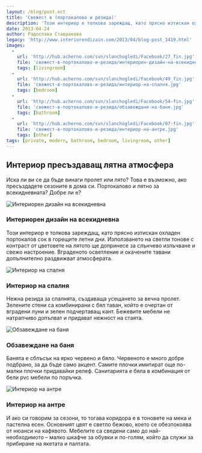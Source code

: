 ```yaml
---
layout: /blog/post.ect
title: 'Свежест в (портокалово и резида)'
description: 'Този интериор е толкова зареждащ, като прясно изтискан охладен портокалов сок в горещите летни дни. Използването на светли тонове с контраст от цветовете на лятото ще допринесе за слънчево излъчване и свежо настроение. '
date: 2013-04-24
author: Радослава Ставракова
legacy: 'http://www.interiorendizain.com/2013/04/blog-post_1419.html'
images:
  -
    url: 'http://hub.acherno.com/svn/slanchogledi/Facebook/27_fin.jpg'
    file: 'свежест-в-портокалово-и-резида/интериорен-дизайн-на-всекидневна.jpg'
    tags: [livingroom]
  -
    url: 'http://hub.acherno.com/svn/slanchogledi/Facebook/49_fin.jpg'
    file: 'свежест-в-портокалово-и-резида/интериор-на-спалня.jpg'
    tags: [bedroom]
  -
    url: 'http://hub.acherno.com/svn/slanchogledi/Facebook/54-fin.jpg'
    file: 'свежест-в-портокалово-и-резида/обзавеждане-на-баня.jpg'
    tags: [bathroom]
  -
    url: 'http://hub.acherno.com/svn/slanchogledi/Facebook/07-fin.jpg'
    file: 'свежест-в-портокалово-и-резида/интериор-на-антре.jpg'
    tags: [other]
tags: [private, modern, bathroom, bedroom, livingroom, other]
---
```

## **Интериор** пресъздаващ **лятна атмосфера**
Иска ли ви се да бъде винаги пролет или лято? Това е възможно, ако пресъздадете сезоните в дома си. Портокалово и лятно за всекидневната? Добре ли е? 

![Интериорен дизайн на всекидневна](свежест-в-портокалово-и-резида/интериорен-дизайн-на-всекидневна.jpg)
### Интериорен дизайн на **всекидневна**

Този интериор е толкова зареждащ, като прясно изтискан охладен портокалов сок в горещите летни дни. Използването на светли тонове с контраст от цветовете на лятото ще допринесе за слънчево излъчване и свежо настроение. Вграденото осветление и окачените тавани допълнително раздвижват атмосферата.

![Интериор на спалня](свежест-в-портокалово-и-резида/интериор-на-спалня.jpg)
### Интериор на **спалня**

Нежна резида за спалнята, създаваща усещането за вечна пролет. Зелените стени са комбинирани с бял таван, който е очертан от вградени луни и зелен подчертаващ кант. Бежевите мебели не натрапчиво допълват и придават нежност на стаята.

![Обзавеждане на баня](свежест-в-портокалово-и-резида/обзавеждане-на-баня.jpg)
### Обзавеждане на **баня**

Банята е сблъсък на ярко червено и бяло. Червеното е много добре подбрано, за да бъде само акцент. Самите плочки имитират още по-малки плочки придавайки релеф. Санитарията е бяла в комбинация от бели pvc мебели по поръчка.

![Интериор на антре](свежест-в-портокалово-и-резида/интериор-на-антре.jpg)
### Интериор на **антре**

И ако си говорим за сезони, то тогава коридора е в тоновете на мека и пастелна есен. Основният цвят е светло бежово, което се обезпокоява от нюанси на кафявото. Мебелите са сведени само до най-необходимото – малко шкафче за обувки и по-голям, който да служи за прибиране на якетата и палтата.